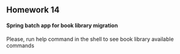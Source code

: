 ## Homework 14

#### Spring batch app for book library migration

Please, run help command in the shell to see book library available commands